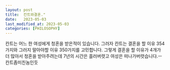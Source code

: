 ```yaml
---
layout: post
title:  칸트와결혼."
date:   2023-05-03
last_modified_at: 2023-05-03
categories: [PHILOSOPHY]
---
```


칸트는 어느 한 여성에게 청혼을 받은적이 있습니다.
그러자 칸트는 결혼을 할 이유 354가지와 그러지 말아야할 이유 350가지를 고민합니다. 
그렇게 결혼을 할 이유가 4개가 더 많아서 청혼을 받아주려는데 7년의 시간은 흘러버렷고 
여성은 떠나가버렷습니다.ㅡ 칸트좀미친놈인듯
